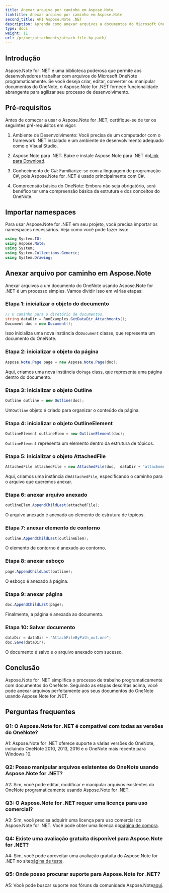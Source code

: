 ```yaml
---
title: Anexar arquivo por caminho em Aspose.Note
linktitle: Anexar arquivo por caminho em Aspose.Note
second_title: API Aspose.Note .NET
description: Aprenda como anexar arquivos a documentos do Microsoft OneNote programaticamente usando Aspose.Note for .NET. Simplifique seu processo de desenvolvimento com este tutorial abrangente.
type: docs
weight: 11
url: /pt/net/attachments/attach-file-by-path/
---
```

## Introdução

Aspose.Note for .NET é uma biblioteca poderosa que permite aos desenvolvedores trabalhar com arquivos do Microsoft OneNote programaticamente. Se você deseja criar, editar, converter ou manipular documentos do OneNote, o Aspose.Note for .NET fornece funcionalidade abrangente para agilizar seu processo de desenvolvimento.

## Pré-requisitos

Antes de começar a usar o Aspose.Note for .NET, certifique-se de ter os seguintes pré-requisitos em vigor:

1. Ambiente de Desenvolvimento: Você precisa de um computador com o framework .NET instalado e um ambiente de desenvolvimento adequado como o Visual Studio.

2.  Aspose.Note para .NET: Baixe e instale Aspose.Note para .NET do[Link para Download](https://releases.aspose.com/note/net/).

3. Conhecimento de C#: Familiarize-se com a linguagem de programação C#, pois Aspose.Note for .NET é usado principalmente com C#.

4. Compreensão básica do OneNote: Embora não seja obrigatório, será benéfico ter uma compreensão básica da estrutura e dos conceitos do OneNote.

## Importar namespaces

Para usar Aspose.Note for .NET em seu projeto, você precisa importar os namespaces necessários. Veja como você pode fazer isso:

```csharp
using System.IO;
using Aspose.Note;
using System;
using System.Collections.Generic;
using System.Drawing;
```

## Anexar arquivo por caminho em Aspose.Note

Anexar arquivos a um documento do OneNote usando Aspose.Note for .NET é um processo simples. Vamos dividir isso em várias etapas:

### Etapa 1: inicializar o objeto do documento

```csharp
// O caminho para o diretório de documentos.
string dataDir = RunExamples.GetDataDir_Attachments();
Document doc = new Document();
```

 Isso inicializa uma nova instância do`Document` classe, que representa um documento do OneNote.

### Etapa 2: inicializar o objeto da página

```csharp
Aspose.Note.Page page = new Aspose.Note.Page(doc);
```

 Aqui, criamos uma nova instância do`Page` class, que representa uma página dentro do documento.

### Etapa 3: inicializar o objeto Outline

```csharp
Outline outline = new Outline(doc);
```

 Um`Outline` objeto é criado para organizar o conteúdo da página.

### Etapa 4: inicializar o objeto OutlineElement

```csharp
OutlineElement outlineElem = new OutlineElement(doc);
```

`OutlineElement` representa um elemento dentro da estrutura de tópicos.

### Etapa 5: inicializar o objeto AttachedFile

```csharp
AttachedFile attachedFile = new AttachedFile(doc,  dataDir + "attachment.txt");
```

 Aqui, criamos uma instância de`AttachedFile`, especificando o caminho para o arquivo que queremos anexar.

### Etapa 6: anexar arquivo anexado

```csharp
outlineElem.AppendChildLast(attachedFile);
```

O arquivo anexado é anexado ao elemento de estrutura de tópicos.

### Etapa 7: anexar elemento de contorno

```csharp
outline.AppendChildLast(outlineElem);
```

O elemento de contorno é anexado ao contorno.

### Etapa 8: anexar esboço

```csharp
page.AppendChildLast(outline);
```

O esboço é anexado à página.

### Etapa 9: anexar página

```csharp
doc.AppendChildLast(page);
```

Finalmente, a página é anexada ao documento.

### Etapa 10: Salvar documento

```csharp
dataDir = dataDir + "AttachFileByPath_out.one";
doc.Save(dataDir);
```

O documento é salvo e o arquivo anexado com sucesso.

## Conclusão

Aspose.Note for .NET simplifica o processo de trabalho programaticamente com documentos do OneNote. Seguindo as etapas descritas acima, você pode anexar arquivos perfeitamente aos seus documentos do OneNote usando Aspose.Note for .NET.

## Perguntas frequentes

### Q1: O Aspose.Note for .NET é compatível com todas as versões do OneNote?

A1: Aspose.Note for .NET oferece suporte a várias versões do OneNote, incluindo OneNote 2010, 2013, 2016 e o OneNote mais recente para Windows 10.

### Q2: Posso manipular arquivos existentes do OneNote usando Aspose.Note for .NET?

A2: Sim, você pode editar, modificar e manipular arquivos existentes do OneNote programaticamente usando Aspose.Note for .NET.

### Q3: O Aspose.Note for .NET requer uma licença para uso comercial?

 A3: Sim, você precisa adquirir uma licença para uso comercial do Aspose.Note for .NET. Você pode obter uma licença do[página de compra](https://purchase.aspose.com/buy).

### Q4: Existe uma avaliação gratuita disponível para Aspose.Note for .NET?

 A4: Sim, você pode aproveitar uma avaliação gratuita do Aspose.Note for .NET no site[página de teste](https://releases.aspose.com/).

### Q5: Onde posso procurar suporte para Aspose.Note for .NET?

 A5: Você pode buscar suporte nos fóruns da comunidade Aspose.Note[aqui](https://forum.aspose.com/c/note/28).